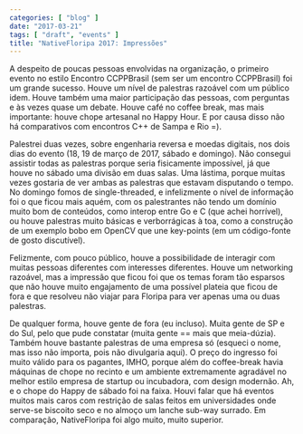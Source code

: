 ```yaml
---
categories: [ "blog" ]
date: "2017-03-21"
tags: [ "draft", "events" ]
title: "NativeFloripa 2017: Impressões"
---
```

A despeito de poucas pessoas envolvidas na organização, o primeiro
evento no estilo Encontro CCPPBrasil (sem ser um encontro CCPPBrasil)
foi um grande sucesso. Houve um nível de palestras razoável com um
público idem. Houve também uma maior participação das pessoas,
com perguntas e às vezes quase um debate. Houve café no coffee break,
mas mais importante: houve chope artesanal no Happy Hour. E por causa
disso não há comparativos com encontros C++ de Sampa e Rio =).

Palestrei duas vezes, sobre engenharia reversa e moedas digitais, nos
dois dias do evento (18, 19 de março de 2017, sábado e domingo). Não
consegui assistir todas as palestras porque seria fisicamente impossível,
já que houve no sábado uma divisão em duas salas. Uma lástima, porque
muitas vezes gostaria de ver ambas as palestras que estavam disputando
o tempo. No domingo fomos de single-threaded, e infelizmente o nível de
informação foi o que ficou mais aquém, com os palestrantes não tendo
um domínio muito bom de conteúdos, como interop entre Go e C (que achei
horrível), ou houve palestras muito básicas e verborrágicas à toa,
como a construção de um exemplo bobo em OpenCV que une key-points
(em um código-fonte de gosto discutível).

Felizmente, com pouco público, houve a possibilidade de interagir com
muitas pessoas diferentes com interesses diferentes. Houve um networking
razoável, mas a impressão que ficou foi que os temas foram tão esparsos
que não houve muito engajamento de uma possível plateia que ficou de
fora e que resolveu não viajar para Floripa para ver apenas uma ou duas
palestras.

De qualquer forma, houve gente de fora (eu incluso). Muita gente
de SP e do Sul, pelo que pude constatar (muita gente == mais que
meia-dúzia). Também houve bastante palestras de uma empresa
só (esqueci o nome, mas isso não importa, pois não divulgaria
aqui). O preço do ingresso foi muito válido para os pagantes, IMHO,
porque além do coffee-break havia máquinas de chope no recinto e um
ambiente extremamente agradável no melhor estilo empresa de startup ou
incubadora, com design modernão. Ah, e o chope do Happy de sábado foi
na faixa. Houvi falar que há eventos muitos mais caros com restrição
de salas feitos em universidades onde serve-se biscoito seco e no almoço
um lanche sub-way surrado. Em comparação, NativeFloripa foi algo muito,
muito superior.
